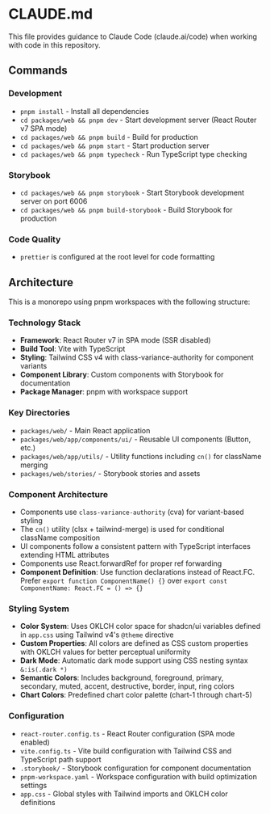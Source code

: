 # CLAUDE.md

This file provides guidance to Claude Code (claude.ai/code) when working with code in this repository.

## Commands

### Development
- `pnpm install` - Install all dependencies
- `cd packages/web && pnpm dev` - Start development server (React Router v7 SPA mode)
- `cd packages/web && pnpm build` - Build for production
- `cd packages/web && pnpm start` - Start production server
- `cd packages/web && pnpm typecheck` - Run TypeScript type checking

### Storybook
- `cd packages/web && pnpm storybook` - Start Storybook development server on port 6006
- `cd packages/web && pnpm build-storybook` - Build Storybook for production

### Code Quality
- `prettier` is configured at the root level for code formatting

## Architecture

This is a monorepo using pnpm workspaces with the following structure:

### Technology Stack
- **Framework**: React Router v7 in SPA mode (SSR disabled)
- **Build Tool**: Vite with TypeScript
- **Styling**: Tailwind CSS v4 with class-variance-authority for component variants
- **Component Library**: Custom components with Storybook for documentation
- **Package Manager**: pnpm with workspace support

### Key Directories
- `packages/web/` - Main React application
- `packages/web/app/components/ui/` - Reusable UI components (Button, etc.)
- `packages/web/app/utils/` - Utility functions including `cn()` for className merging
- `packages/web/stories/` - Storybook stories and assets

### Component Architecture
- Components use `class-variance-authority` (cva) for variant-based styling
- The `cn()` utility (clsx + tailwind-merge) is used for conditional className composition
- UI components follow a consistent pattern with TypeScript interfaces extending HTML attributes
- Components use React.forwardRef for proper ref forwarding
- **Component Definition**: Use function declarations instead of React.FC. Prefer `export function ComponentName() {}` over `export const ComponentName: React.FC = () => {}`

### Styling System
- **Color System**: Uses OKLCH color space for shadcn/ui variables defined in `app.css` using Tailwind v4's `@theme` directive
- **Custom Properties**: All colors are defined as CSS custom properties with OKLCH values for better perceptual uniformity
- **Dark Mode**: Automatic dark mode support using CSS nesting syntax `&:is(.dark *)`
- **Semantic Colors**: Includes background, foreground, primary, secondary, muted, accent, destructive, border, input, ring colors
- **Chart Colors**: Predefined chart color palette (chart-1 through chart-5)

### Configuration
- `react-router.config.ts` - React Router configuration (SPA mode enabled)
- `vite.config.ts` - Vite build configuration with Tailwind CSS and TypeScript path support
- `.storybook/` - Storybook configuration for component documentation
- `pnpm-workspace.yaml` - Workspace configuration with build optimization settings
- `app.css` - Global styles with Tailwind imports and OKLCH color definitions